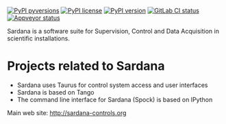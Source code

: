 [![PyPI pyversions](https://img.shields.io/pypi/pyversions/sardana.svg)](https://pypi.python.org/pypi/sardana/)
[![PyPI license](https://img.shields.io/pypi/l/sardana.svg)](https://pypi.python.org/pypi/sardana/)
[![PyPI version](https://img.shields.io/pypi/v/sardana.svg)](https://pypi.python.org/pypi/sardana/)
[![GitLab CI status](https://gitlab.com/sardana-org/sardana/badges/develop/pipeline.svg)](https://gitlab.com/sardana-org/sardana/-/commits/develop)  
[![Appveyor status](https://ci.appveyor.com/api/projects/status/rxeo3hsycilnyn9k/branch/develop?svg=true)](https://ci.appveyor.com/project/taurusorg/sardana/branch/develop)


Sardana is a software suite for Supervision, Control and Data Acquisition in scientific installations.

Projects related to Sardana
===========================

* Sardana uses Taurus for control system access and user interfaces
* Sardana is based on Tango
* The command line interface for Sardana (Spock) is based on IPython

Main web site: http://sardana-controls.org

